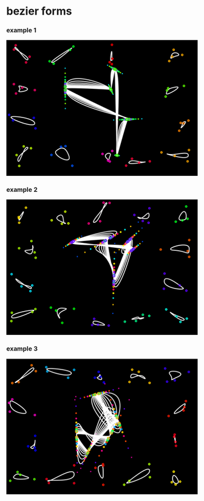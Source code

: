 # bezier forms

### example 1
![result1](example1.svg)
### example 2
![result1](example2.svg)
### example 3
![result1](example3.svg)